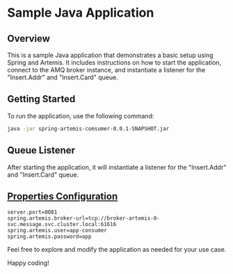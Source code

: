 # Sample Java Application

## Overview

This is a sample Java application that demonstrates a basic setup using Spring and Artemis. It includes instructions on how to start the application, connect to the AMQ broker instance, and instantiate a listener for the  "Insert.Addr" and "Insert.Card" queue.
## Getting Started

To run the application, use the following command:

```bash
java -jar spring-artemis-comsumer-0.0.1-SNAPSHOT.jar
```

## Queue Listener

After starting the application, it will instantiate a listener for the  "Insert.Addr" and "Insert.Card" queue.

## [Properties Configuration](https://github.com/oliveira-shiai/spring-artemis-consumer-v2/blob/master/src/main/resources/application.properties)

```properties
server.port=8081
spring.artemis.broker-url=tcp://broker-artemis-0-svc.message.svc.cluster.local:61616
spring.artemis.user=app-consumer
spring.artemis.password=app
```

Feel free to explore and modify the application as needed for your use case.

Happy coding!